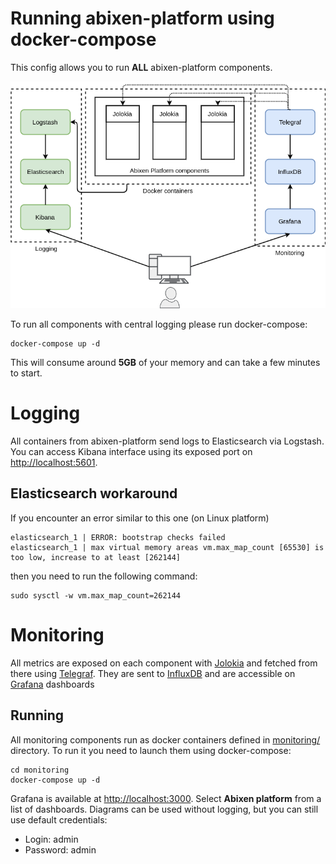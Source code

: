 # Running abixen-platform using docker-compose
This config allows you to run **ALL** abixen-platform components.

![Docker infrastructure for Abixen components](../documentation-image/abixen-docker-infrastructure.png "Docker infrastructure for Abixen components")

To run all components with central logging please run docker-compose:

```
docker-compose up -d
```

This will consume around **5GB** of your memory and can take a few minutes to start.

# Logging
All containers from abixen-platform send logs to Elasticsearch via Logstash.
You can access Kibana interface using its exposed port on [http://localhost:5601](http://localhost:5601).


## Elasticsearch workaround
If you encounter an error similar to this one (on Linux platform)

```
elasticsearch_1 | ERROR: bootstrap checks failed
elasticsearch_1 | max virtual memory areas vm.max_map_count [65530] is too low, increase to at least [262144]
```

then you need to run the following command:

```
sudo sysctl -w vm.max_map_count=262144
```

# Monitoring
All metrics are exposed on each component with [Jolokia](http://jolokia.org) and fetched from there using [Telegraf](https://influxdata.com/telegraf-correlate-log-metrics-data-performance-bottlenecks/). They are sent to [InfluxDB](https://influxdata.com/) and are accessible on [Grafana](https://grafana.net) dashboards

## Running
All monitoring components run as docker containers defined in [monitoring/](monitoring/) directory.
To run it you need to launch them using docker-compose:

```
cd monitoring
docker-compose up -d
```

Grafana is available at [http://localhost:3000](http://localhost:3000). Select **Abixen platform** from a list of dashboards. Diagrams can be used without logging, but you can still use default credentials:

  * Login: admin
  * Password: admin


